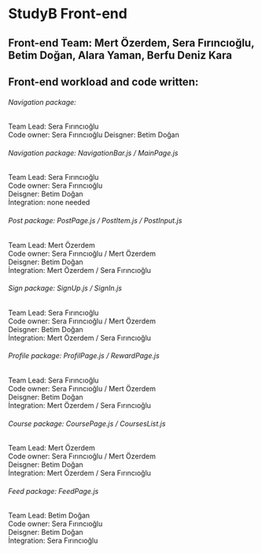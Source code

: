 # StudyB Front-end  
## Front-end Team: Mert Özerdem, Sera Fırıncıoğlu, Betim Doğan, Alara Yaman, Berfu Deniz Kara 
## Front-end workload and code written:  
###### Navigation package: 
Team Lead: Sera Fırıncıoğlu  
Code owner: Sera Fırıncıoğlu
Deisgner: Betim Doğan
###### Navigation package: NavigationBar.js / MainPage.js
Team Lead: Sera Fırıncıoğlu  
Code owner: Sera Fırıncıoğlu  
Deisgner: Betim Doğan  
İntegration: none needed  
###### Post package: PostPage.js / PostItem.js / PostInput.js  
Team Lead: Mert Özerdem  
Code owner: Sera Fırıncıoğlu / Mert Özerdem  
Deisgner: Betim Doğan  
İntegration: Mert Özerdem / Sera Fırıncıoğlu  
###### Sign package: SignUp.js / SignIn.js  
Team Lead: Sera Fırıncıoğlu  
Code owner: Sera Fırıncıoğlu / Mert Özerdem  
Deisgner: Betim Doğan  
İntegration: Mert Özerdem / Sera Fırıncıoğlu  
###### Profile package: ProfilPage.js / RewardPage.js  
Team Lead: Sera Fırıncıoğlu  
Code owner: Sera Fırıncıoğlu / Mert Özerdem  
Deisgner: Betim Doğan  
İntegration: Mert Özerdem / Sera Fırıncıoğlu  
###### Course package: CoursePage.js / CoursesList.js  
Team Lead: Mert Özerdem  
Code owner: Sera Fırıncıoğlu / Mert Özerdem  
Deisgner: Betim Doğan  
İntegration: Mert Özerdem / Sera Fırıncıoğlu  
###### Feed package: FeedPage.js  
Team Lead: Betim Doğan  
Code owner: Sera Fırıncıoğlu  
Deisgner: Betim Doğan  
İntegration: Sera Fırıncıoğlu  

